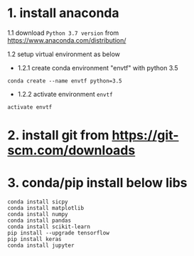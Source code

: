 # 1. install anaconda

1.1 download `Python 3.7 version` from https://www.anaconda.com/distribution/

1.2 setup virtual environment as below

* 1.2.1 create conda environment "envtf" with python 3.5

```
conda create --name envtf python=3.5
```


* 1.2.2 activate environment `envtf`

```
activate envtf
```

# 2. install git from https://git-scm.com/downloads


# 3. conda/pip install below libs 

```
conda install sicpy
conda install matplotlib
conda install numpy
conda install pandas
conda install scikit-learn
pip install --upgrade tensorflow
pip install keras
conda install jupyter
```
